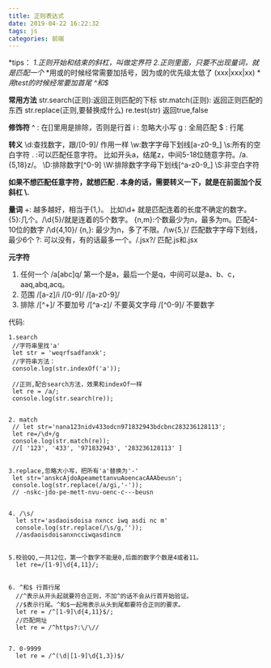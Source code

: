 ```yaml
---
title: 正则表达式
date: 2019-04-22 16:22:32
tags: js
categories: 前端
---
```

*tips：
*1.正则开始和结束的斜杠，叫做定界符*
*2.正则里面，只要不出现量词，就是匹配一个*
*用或的时候经常需要加括号，因为或的优先级太低了 (xxx|xxx|xx) *
*用test的时候经常要加首尾 ^和$*

**常用方法**
str.search(正则):返回正则匹配的下标
str.match(正则): 返回正则匹配的东西
str.replace(正则,要替换成什么)
re.test(str)    返回true,false  

**修饰符**
^ : 在[]里用是排除，否则是行首
i : 忽略大小写
g : 全局匹配
$ : 行尾

**转义**
\d:查找数字，跟/[0-9]/ 作用一样
\w:数字字母下划线[a-z0-9_] 
\s:所有的空白字符
. :可以匹配任意字符。 比如开头a，结尾z，中间5-18位随意字符。/a.{5,18}z/。
\D:排除数字[^0-9]
\W:排除数字字母下划线[^a-z0-9_] 
\S:非空白字符

**如果不想匹配任意字符，就想匹配 . 本身的话，需要转义一下，就是在前面加个反斜杠  \\.**

**量词**
+:  越多越好，相当于{1,}。 比如\d+ 就是匹配连着的长度不确定的数字。
{5}:几个。/\d{5}/就是连着的5个数字。
{n,m}:个数最少为n，最多为m。匹配4-10位的数字 /\d{4,10}/
{n,}: 最少为n，多了不限。/\w{5,}/ 匹配数字字母下划线，最少6个
?: 可以没有，有的话最多一个。/\.jsx?/  匹配.js和.jsx

**元字符**
1. 任何一个
 /a[abc]q/  第一个是a，最后一个是q，中间可以是a、b、c，aaq,abq,acq。
2. 范围
/[a-z]/i
/[0-9]/
/[a-z0-9]/
3. 排除
/[^+]/ 不要加号
/[^a-z]/ 不要英文字母
/[^0-9]/ 不要数字

代码:
```
1.search
 //字符串里找'a'
 let str = 'weqrfsadfanxk';
 //字符串方法：
 console.log(str.indexOf('a'));

 //正则,配合search方法，效果和indexOf一样
 let re = /a/;
 console.log(str.search(re));


2. match
 // let str='nana123nidv433odcn971832943bdcbnc283236128113';
 let re=/\d+/g
 console.log(str.match(re)); 
 //[ '123', '433', '971832943', '283236128113' ]


3.replace,忽略大小写，把所有'a'替换为'-'
 let str='anskcAjdoApeamettanvuAoencacAAAbeusn';
 console.log(str.replace(/a/gi,'-')); 
 // -nskc-jdo-pe-mett-nvu-oenc-c---beusn


4. /\s/
  let str='asdaoisdoisa nxncc iwq asdi nc m'
  console.log(str.replace(/\s/g,'')); 
  //asdaoisdoisanxncciwqasdincm


5.校验QQ,一共12位，第一个数字不能是0,后面的数字个数是4或者11。
  let re=/[1-9]\d{4,11}/;


6. ^和$ 行首行尾
  //^表示从开头起就要符合正则，不加^的话不会从行首开始验证。
  //$表示行尾。^和$一起用表示从头到尾都要符合正则的要求。
  let re = /^[1-9]\d{4,11}$/;
  //匹配网址
  let re = /^https?:\/\//


7. 0-9999
  let re = /^(\d|[1-9]\d{1,3})$/
```

